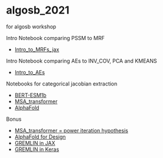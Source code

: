 # algosb_2021
for algosb workshop


Intro Notebook comparing PSSM to MRF
- [Intro_to_MRFs_jax](https://colab.research.google.com/github/sokrypton/algosb_2021/blob/main/Intro_to_MRFs_jax.ipynb)

Intro Notebook comparing AEs to INV_COV, PCA and KMEANS
- [Intro_to_AEs](https://colab.research.google.com/github/sokrypton/algosb_2021/blob/main/Intro_to_AEs.ipynb)

Notebooks for categorical jacobian extraction
- [BERT-ESM1b](https://colab.research.google.com/github/sokrypton/algosb_2021/blob/main/BERT_esm1b.ipynb)
- [MSA_transformer](https://colab.research.google.com/github/sokrypton/algosb_2021/blob/main/msa_transformer.ipynb)
- [AlphaFold](https://colab.research.google.com/github/sokrypton/algosb_2021/blob/main/alphafold.ipynb)

Bonus
- [MSA_transformer = power iteration hypothesis](https://colab.research.google.com/github/sokrypton/algosb_2021/blob/main/msa_transformer_hypothesis.ipynb)
- [AlphaFold for Design](https://colab.research.google.com/github/sokrypton/af_backprop/blob/main/examples/af_design.ipynb)
- [GREMLIN in JAX](https://colab.research.google.com/github/sokrypton/laxy/blob/main/examples/gremlin_jax.ipynb)
- [GREMLIN in Keras](https://colab.research.google.com/github/sokrypton/GREMLIN_CPP/blob/master/GREMLIN_TF_simple.ipynb)
